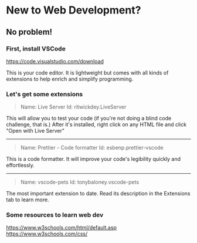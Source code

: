 # New to Web Development?

## No problem! 

### First, install VSCode
https://code.visualstudio.com/download

This is your code editor. It is lightweight but comes with all kinds of extensions to help enrich and simplify programming. 

### Let's get some extensions

> Name: Live Server
> Id: ritwickdey.LiveServer

This will allow you to test your code (if you're not doing a blind code challenge, that is.)
After it's installed, right click on any HTML file and click "Open with Live Server"

---

> Name: Prettier - Code formatter
> Id: esbenp.prettier-vscode

This is a code formatter. It will improve your code's legibility quickly and effortlessly. 

---

> Name: vscode-pets
> Id: tonybaloney.vscode-pets

The most important extension to date. Read its description in the Extensions tab to learn more.


### Some resources to learn web dev
https://www.w3schools.com/html/default.asp
https://www.w3schools.com/css/
